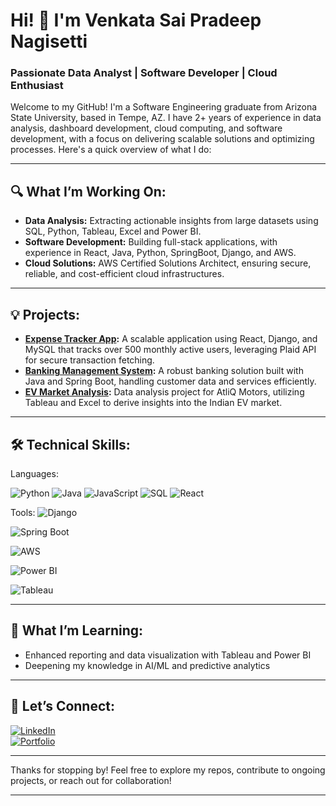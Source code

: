 # Hi! 👋 I'm Venkata Sai Pradeep Nagisetti

### Passionate Data Analyst | Software Developer | Cloud Enthusiast

Welcome to my GitHub! I'm a Software Engineering graduate from Arizona State University, based in Tempe, AZ. I have 2+ years of experience in data analysis, dashboard development, cloud computing, and software development, with a focus on delivering scalable solutions and optimizing processes. Here's a quick overview of what I do:

---

## 🔍 **What I’m Working On:**
- **Data Analysis:** Extracting actionable insights from large datasets using SQL, Python, Tableau, Excel and Power BI.
- **Software Development:** Building full-stack applications, with experience in React, Java, Python, SpringBoot, Django, and AWS.
- **Cloud Solutions:** AWS Certified Solutions Architect, ensuring secure, reliable, and cost-efficient cloud infrastructures.

---

## 💡 **Projects:**
- **[Expense Tracker App](https://github.com/yourprofile/expense-tracker-app):** A scalable application using React, Django, and MySQL that tracks over 500 monthly active users, leveraging Plaid API for secure transaction fetching.
- **[Banking Management System](https://github.com/yourprofile/banking-management-system):** A robust banking solution built with Java and Spring Boot, handling customer data and services efficiently.
- **[EV Market Analysis](https://github.com/yourprofile/ev-market-analysis):** Data analysis project for AtliQ Motors, utilizing Tableau and Excel to derive insights into the Indian EV market.

---

## 🛠️ **Technical Skills:**

Languages: 

![Python](https://img.shields.io/badge/Python-3776AB?style=for-the-badge&logo=python&logoColor=white)
![Java](https://img.shields.io/badge/Java-007396?style=for-the-badge&logo=java&logoColor=white)
![JavaScript](https://img.shields.io/badge/JavaScript-F7DF1E?style=for-the-badge&logo=javascript&logoColor=black)
![SQL](https://img.shields.io/badge/MySQL-4479A1?style=for-the-badge&logo=mysql&logoColor=white)
![React](https://img.shields.io/badge/React-61DAFB?style=for-the-badge&logo=react&logoColor=black)

Tools:
![Django](https://img.shields.io/badge/Django-092E20?style=for-the-badge&logo=django&logoColor=white)

![Spring Boot](https://img.shields.io/badge/Spring_Boot-6DB33F?style=for-the-badge&logo=spring-boot&logoColor=white)

![AWS](https://img.shields.io/badge/Amazon_AWS-232F3E?style=for-the-badge&logo=amazon-aws&logoColor=white)

![Power BI](https://img.shields.io/badge/Power_BI-F2C811?style=for-the-badge&logo=power-bi&logoColor=black)

![Tableau](https://img.shields.io/badge/Tableau-E97627?style=for-the-badge&logo=tableau&logoColor=white)

---

## 🌱 **What I’m Learning:**
- Enhanced reporting and data visualization with Tableau and Power BI
- Deepening my knowledge in AI/ML and predictive analytics

---

## 💬 **Let’s Connect:**

[![LinkedIn](https://img.shields.io/badge/LinkedIn-0077B5?style=for-the-badge&logo=linkedin&logoColor=white)](https://linkedin.com/in/yourprofile)  
[![Portfolio](https://img.shields.io/badge/Portfolio-000000?style=for-the-badge&logo=github-pages&logoColor=white)](https://yourportfolio.com)

---

Thanks for stopping by! Feel free to explore my repos, contribute to ongoing projects, or reach out for collaboration!

---
